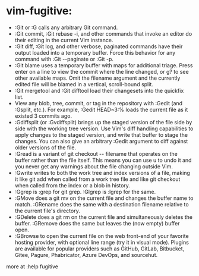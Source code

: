 # vim-fugitive:

- :Git or :G calls any arbitrary Git command.
- :Git commit, :Git rebase -i, and other commands that invoke an editor do their editing in the current Vim instance.
- :Git diff, :Git log, and other verbose, paginated commands have their output loaded into a temporary buffer. Force this behavior for any command with :Git --paginate or :Git -p.
- :Git blame uses a temporary buffer with maps for additional triage. Press enter on a line to view the commit where the line changed, or g? to see other available maps. Omit the filename argument and the currently edited file will be blamed in a vertical, scroll-bound split.
- :Git mergetool and :Git difftool load their changesets into the quickfix list.
- View any blob, tree, commit, or tag in the repository with :Gedit (and :Gsplit, etc.). For example, :Gedit HEAD~3:% loads the current file as it existed 3 commits ago.
- :Gdiffsplit (or :Gvdiffsplit) brings up the staged version of the file side by side with the working tree version. Use Vim's diff handling capabilities to apply changes to the staged version, and write that buffer to stage the changes. You can also give an arbitrary :Gedit argument to diff against older versions of the file.
- :Gread is a variant of git checkout -- filename that operates on the buffer rather than the file itself. This means you can use u to undo it and you never get any warnings about the file changing outside Vim.
- :Gwrite writes to both the work tree and index versions of a file, making it like git add when called from a work tree file and like git checkout when called from the index or a blob in history.
- :Ggrep is :grep for git grep. :Glgrep is :lgrep for the same.
- :GMove does a git mv on the current file and changes the buffer name to match. :GRename does the same with a destination filename relative to the current file's directory.
- :GDelete does a git rm on the current file and simultaneously deletes the buffer. :GRemove does the same but leaves the (now empty) buffer open.
- :GBrowse to open the current file on the web front-end of your favorite hosting provider, with optional line range (try it in visual mode). Plugins are available for popular providers such as GitHub, GitLab, Bitbucket, Gitee, Pagure, Phabricator, Azure DevOps, and sourcehut.

more at :help fugitive

